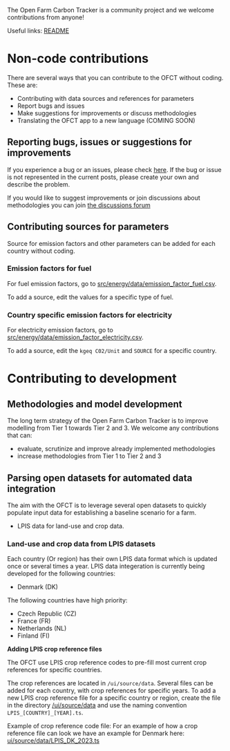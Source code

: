 The Open Farm Carbon Tracker is a community project and we welcome contributions from anyone! 

Useful links:
<a href="https://github.com/euraf/OpenFarmCarbonTracker/blob/main/README.md">README</a>

<h1>Non-code contributions</h1>
There are several ways that you can contribute to the OFCT without coding. These are: 

<ul>
<li>Contributing with data sources and references for parameters</li>
<li>Report bugs and issues</li>
<li>Make suggestions for improvements or discuss methodologies</li>
<li>Translating the OFCT app to a new language (COMING SOON)</li>
</ul>

<h2>Reporting bugs, issues or suggestions for improvements</h2>

If you experience a bug or an issues, please check <a href="https://github.com/euraf/OpenFarmCarbonTracker/issues">here</a>. If the bug or issue is not represented in the current posts, please create your own and describe the problem. 

If you would like to suggest improvements or join discussions about methodologies you can join <a href="https://github.com/euraf/OpenFarmCarbonTracker/discussions">the discussions forum</a>

<h2>Contributing sources for parameters</h2>
Source for emission factors and other parameters can be added for each country without coding. 

<h3>Emission factors for fuel</h3>
For fuel emission factors, go to <a href="src/energy/data/emission_factor_fuel.csv">src/energy/data/emission_factor_fuel.csv</a>.

To add a source, edit the values for a specific type of fuel. 

<h3>Country specific emission factors for electricity</h3>
For electricity emission factors, go to <a href="src/energy/data/emission_factor_electricity.csv">src/energy/data/emission_factor_electricity.csv</a>.

To add a source, edit the <code>kgeq C02/Unit</code> and <code>SOURCE</code> for a specific country. 

<h1>Contributing to development</h1>

<h2>Methodologies and model development</h2>

The long term strategy of the Open Farm Carbon Tracker is to improve modelling from Tier 1 towards Tier 2 and 3. We welcome any contributions that can:
<ul>
  <li>evaluate, scrutinize and improve already implemented methodologies</li>
  <li>increase methodologies from Tier 1 to Tier 2 and 3</li>
</ul>

<h2>Parsing open datasets for automated data integration</h2>

The aim with the OFCT is to leverage several open datasets to quickly populate input data for establishing a baseline scenario for a farm. 

<ul>
  <li>LPIS data for land-use and crop data.</li>
</ul>

<h3>Land-use and crop data from LPIS datasets</h3>

Each country (Or region) has their own LPIS data format which is updated once or several times a year. LPIS data integeration is currently being developed for the following countries:

<ul>
  <li>Denmark (DK)</li>
</ul>

The following countries have high priority: 

<ul>
  <li>Czech Republic (CZ)</li>
  <li>France (FR)</li>
  <li>Netherlands (NL)</li>
  <li>Finland (FI)</li>
</ul>

<strong>Adding LPIS crop reference files</strong>

The OFCT use LPIS crop reference codes to pre-fill most current crop references for specific countries. 

The crop references are located in <code>/ui/source/data</code>. Several files can be added for each country, with crop references for specific years. To add a new LPIS crop reference file for a specific country or region, create the file in the directory <a href="https://github.com/euraf/OpenFarmCarbonTracker/tree/main/ui/src/data">/ui/source/data</a> and use the naming convention <code>LPIS_[COUNTRY]_[YEAR].ts</code>. 

Example of crop reference code file:
For an example of how a crop reference file can look we have an example for Denmark here:
<a href="https://github.com/euraf/OpenFarmCarbonTracker/blob/main/ui/src/data/LPIS_DK_2023.ts">ui/source/data/LPIS_DK_2023.ts</a>
